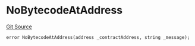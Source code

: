 # NoBytecodeAtAddress
[Git Source](https://github.com/thrackle-io/tron/blob/56352a4526d6a87b8ae2304732a66802674fba29/src/protocol/economic/ruleProcessor/RuleProcessorDiamondLib.sol)


```solidity
error NoBytecodeAtAddress(address _contractAddress, string _message);
```


